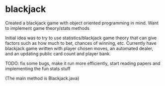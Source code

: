 # blackjack
Created a blackjack game with object oriented programming in mind. Want to implement game theory/stats methods

Initial idea was to try to use statistics/blackjack game theory that can give factors such as how much to bet, chances of winning, etc. 
Currently have blackjack game written with player chosen moves, an automated dealer, and an updating public card count and player bank.

TODO: fix some bugs, make it run more efficiently, start reading papers and implementing the fun stats stuff

(The main method is Blackjack.java)
